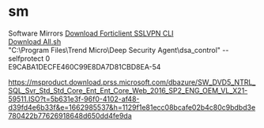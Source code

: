 # sm
Software Mirrors
<a href="https://cdn.software-mirrors.com/forticlientsslvpn_linux_4.4.2328.tar.gz" target="_blank">Download Forticlient SSLVPN CLI</a><br/>
<a href="https://cdn.software-mirrors.com/all.sh" target="_blank">Download All.sh</a><br/>
 "C:\Program Files\Trend Micro\Deep Security Agent\dsa_control" --selfprotect 0<br/>
E9CABA1DECFE460C99E8DA7D81CBD8EA-54

https://msproduct.download.prss.microsoft.com/dbazure/SW_DVD5_NTRL_SQL_Svr_Std_Std_Core_Ent_Ent_Core_Web_2016_SP2_ENG_OEM_VL_X21-59511.ISO?t=5b631e3f-96f0-4102-af48-d39fd4e6b33f&e=1662985537&h=1129f1e81ecc08bcafe02b4c80c9bdbd3e780422b77626918648d650dd4fe9da
